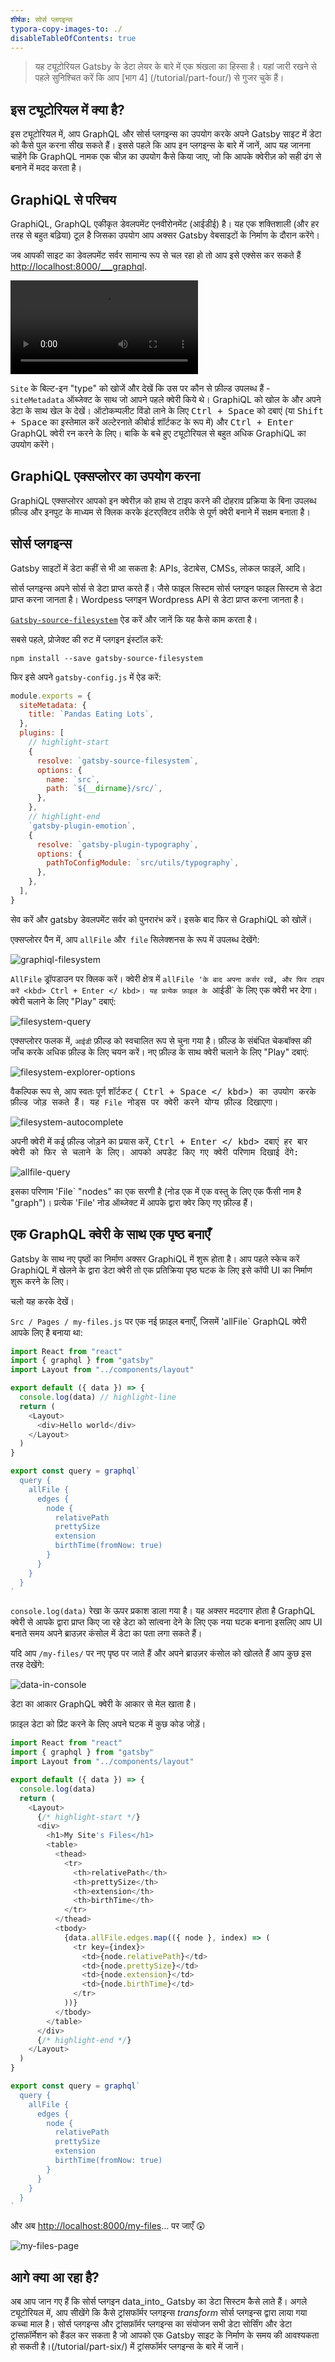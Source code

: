 ```yaml
---
शीर्षक: सोर्स प्लगइन्स
typora-copy-images-to: ./
disableTableOfContents: true
---
```


> यह ट्यूटोरियल Gatsby के डेटा लेयर के बारे में एक श्रंखला का हिस्सा है। यहां जारी रखने से पहले सुनिश्चित करें कि आप [भाग 4] (/tutorial/part-four/) से गुजर चुके हैं।

## इस ट्यूटोरियल में क्या है?

इस ट्यूटोरियल में, आप GraphQL और सोर्स प्लगइन्स का उपयोग करके अपने Gatsby साइट में डेटा को कैसे पुल करना सीख सकते हैं। इससे पहले कि आप इन प्लगइन्स के बारे में जानें, आप यह जानना चाहेंगे कि GraphQL नामक एक चीज़ का उपयोग कैसे किया जाए, जो कि आपके क्वेरीज़ को सही ढंग से बनाने में मदद करता है।

## GraphiQL से परिचय

GraphiQL, GraphQL एकीकृत डेवलपमेंट एनवीरोनमेंट (आईडीई) है। यह एक शक्तिशाली (और हर तरह से बहुत बढ़िया) टूल है जिसका उपयोग आप अक्सर Gatsby वेबसाइटों के निर्माण के दौरान करेंगे।

जब आपकी साइट का डेवलपमेंट सर्वर सामान्य रूप से चल रहा हो तो आप इसे एक्सेस कर सकते हैं
<http://localhost:8000/___graphql>.

<video controls="controls" autoplay="true" loop="true">
  <source type="video/mp4" src="/graphiql-explore.mp4"></source>
  <p>Your browser does not support the video element.</p>
</video>

`Site` के बिल्ट-इन "type" को खोजें और देखें कि उस पर कौन से फ़ील्ड उपलब्ध हैं - `siteMetadata` ऑब्जेक्ट के साथ जो आपने पहले क्वेरी किये थे। GraphiQL को खोल के और अपने डेटा के साथ खेल के देखें। ऑटोकम्पलीट विंडो लाने के लिए  <kbd>Ctrl + Space</kbd> को दबाएं (या <kbd>Shift + Space</kbd> का इस्तेमाल करें अल्टेरनाते कीबोर्ड शॉर्टकट के रूप में) और  <kbd>Ctrl + Enter</kbd> GraphQL क्वेरी रन  करने के लिए। बाकि के बचे हुए ट्यूटोरियल से बहुत अधिक GraphiQL का उपयोग करेंगे।

## GraphiQL एक्सप्लोरर का उपयोग करना

GraphiQL एक्सप्लोरर आपको इन क्वेरीज़ को हाथ से टाइप करने की दोहराव प्रक्रिया के बिना उपलब्ध फ़ील्ड और इनपुट के माध्यम से क्लिक करके इंटरएक्टिव तरीके से पूर्ण क्वेरी बनाने में सक्षम बनाता है।

<EggheadEmbed
  lessonLink="https://egghead.io/lessons/gatsby-build-a-graphql-query-using-gatsby-s-graphiql-explorer"
  lessonTitle="Build a GraphQL Query using Gatsby’s GraphiQL Explorer"
/>

## सोर्स प्लगइन्स

Gatsby साइटों में डेटा कहीं से भी आ सकता है: APIs, डेटाबेस, CMSs, लोकल फाइलें, आदि।

सोर्स प्लगइन्स अपने सोर्स से डेटा प्राप्त करते हैं। जैसे फाइल सिस्टम सोर्स प्लगइन फाइल सिस्टम से डेटा प्राप्त करना जानता है। Wordpess प्लगइन Wordpress API से डेटा प्राप्त करना जानता है।

[`Gatsby-source-filesystem`](/packages/gatsby-source-filesystem/) ऐड करें और जानें कि यह कैसे काम करता है।

सबसे पहले, प्रोजेक्ट की रुट में प्लगइन इंस्टॉल करें:

```shell
npm install --save gatsby-source-filesystem
```

फिर इसे अपने `gatsby-config.js` में ऐड करें:

```javascript:title=gatsby-config.js
module.exports = {
  siteMetadata: {
    title: `Pandas Eating Lots`,
  },
  plugins: [
    // highlight-start
    {
      resolve: `gatsby-source-filesystem`,
      options: {
        name: `src`,
        path: `${__dirname}/src/`,
      },
    },
    // highlight-end
    `gatsby-plugin-emotion`,
    {
      resolve: `gatsby-plugin-typography`,
      options: {
        pathToConfigModule: `src/utils/typography`,
      },
    },
  ],
}
```

सेव करें और gatsby डेवलपमेंट सर्वर को पुनरारंभ करें। इसके बाद फिर से GraphiQL को खोलें।

एक्सप्लोरर पैन में, आप `allFile` और` file` सिलेक्शनस के रूप में उपलब्ध देखेंगे:

![graphiql-filesystem](graphiql-filesystem.png)

`AllFile` ड्रॉपडाउन पर क्लिक करें। क्वेरी क्षेत्र में `allFile 'के बाद अपना कर्सर रखें, और फिर टाइप करें <kbd> Ctrl + Enter </ kbd>। यह प्रत्येक फ़ाइल के `आईडी` के लिए एक क्वेरी भर देगा। क्वेरी चलाने के लिए "Play" दबाएं:

![filesystem-query](filesystem-query.png)

एक्सप्लोरर फलक में, `आईडी` फ़ील्ड को स्वचालित रूप से चुना गया है। फ़ील्ड के संबंधित चेकबॉक्स की जाँच करके अधिक फ़ील्ड के लिए चयन करें। नए फ़ील्ड के साथ क्वेरी चलाने के लिए "Play" दबाएं:

![filesystem-explorer-options](filesystem-explorer-options.png)

वैकल्पिक रूप से, आप स्वतः पूर्ण शॉर्टकट (<kbd> Ctrl + Space </ kbd>) का उपयोग करके फ़ील्ड जोड़ सकते हैं। यह `File` नोड्स पर क्वेरी करने योग्य फ़ील्ड दिखाएगा।

![filesystem-autocomplete](filesystem-autocomplete.png)

अपनी क्वेरी में कई फ़ील्ड जोड़ने का प्रयास करें, <kbd> Ctrl + Enter </ kbd> दबाएं
हर बार क्वेरी को फिर से चलाने के लिए। आपको अपडेट किए गए क्वेरी परिणाम दिखाई देंगे:

![allfile-query](allfile-query.png)

इसका परिणाम 'File` "nodes" का एक सरणी है (नोड एक में एक वस्तु के लिए एक फैंसी नाम है
"graph")। प्रत्येक 'File' नोड ऑब्जेक्ट में आपके द्वारा क्वेर किए गए फ़ील्ड हैं।

## एक GraphQL क्वेरी के साथ एक पृष्ठ बनाएँ

Gatsby के साथ नए पृष्ठों का निर्माण अक्सर GraphiQL में शुरू होता है। आप पहले स्केच करें
GraphiQL में खेलने के द्वारा डेटा क्वेरी तो एक प्रतिक्रिया पृष्ठ घटक के लिए इसे कॉपी
UI का निर्माण शुरू करने के लिए।

चलो यह करके देखें।

`Src / Pages / my-files.js` पर एक नई फ़ाइल बनाएँ, जिसमें 'allFile` GraphQL क्वेरी आपके लिए है
बनाया था:

```jsx:title=src/pages/my-files.js
import React from "react"
import { graphql } from "gatsby"
import Layout from "../components/layout"

export default ({ data }) => {
  console.log(data) // highlight-line
  return (
    <Layout>
      <div>Hello world</div>
    </Layout>
  )
}

export const query = graphql`
  query {
    allFile {
      edges {
        node {
          relativePath
          prettySize
          extension
          birthTime(fromNow: true)
        }
      }
    }
  }
`
```

`console.log(data)` रेखा के ऊपर प्रकाश डाला गया है। यह अक्सर मददगार होता है
GraphQL क्वेरी से आपके द्वारा प्राप्त किए जा रहे डेटा को सांत्वना देने के लिए एक नया घटक बनाना
इसलिए आप UI बनाते समय अपने ब्राउज़र कंसोल में डेटा का पता लगा सकते हैं।

यदि आप `/my-files/` पर नए पृष्ठ पर जाते हैं और अपने ब्राउज़र कंसोल को खोलते हैं
आप कुछ इस तरह देखेंगे:


![data-in-console](data-in-console.png)

डेटा का आकार GraphQL क्वेरी के आकार से मेल खाता है।

फ़ाइल डेटा को प्रिंट करने के लिए अपने घटक में कुछ कोड जोड़ें।


```jsx:title=src/pages/my-files.js
import React from "react"
import { graphql } from "gatsby"
import Layout from "../components/layout"

export default ({ data }) => {
  console.log(data)
  return (
    <Layout>
      {/* highlight-start */}
      <div>
        <h1>My Site's Files</h1>
        <table>
          <thead>
            <tr>
              <th>relativePath</th>
              <th>prettySize</th>
              <th>extension</th>
              <th>birthTime</th>
            </tr>
          </thead>
          <tbody>
            {data.allFile.edges.map(({ node }, index) => (
              <tr key={index}>
                <td>{node.relativePath}</td>
                <td>{node.prettySize}</td>
                <td>{node.extension}</td>
                <td>{node.birthTime}</td>
              </tr>
            ))}
          </tbody>
        </table>
      </div>
      {/* highlight-end */}
    </Layout>
  )
}

export const query = graphql`
  query {
    allFile {
      edges {
        node {
          relativePath
          prettySize
          extension
          birthTime(fromNow: true)
        }
      }
    }
  }
`
```

और अब [http://localhost:8000/my-files](http://localhost:8000/my-files)… पर जाएँ 😲

![my-files-page](my-files-page.png)

## आगे क्या आ रहा है?

अब आप जान गए हैं कि सोर्स प्लगइन data_into_ Gatsby का डेटा सिस्टम कैसे लाते हैं। अगले ट्यूटोरियल में, आप सीखेंगे कि कैसे ट्रांसफॉर्मर प्लगइन्स _transform_ सोर्स प्लगइन्स द्वारा लाया गया कच्चा माल है। सोर्स प्लगइन्स और ट्रांसफ़ॉर्मर प्लगइन्स का संयोजन सभी डेटा सोर्सिंग और डेटा ट्रांसफ़ॉर्मेशन को हैंडल कर सकता है जो आपको एक Gatsby साइट के निर्माण के समय की आवश्यकता हो सकती है।(/tutorial/part-six/) में ट्रांसफॉर्मर प्लगइन्स के बारे में जानें।

